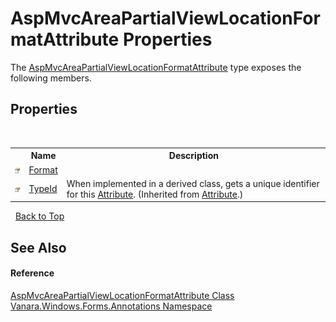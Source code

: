 # AspMvcAreaPartialViewLocationFormatAttribute Properties
 

The <a href="104acae0-fb5c-7a4a-56f8-baf6ed224339">AspMvcAreaPartialViewLocationFormatAttribute</a> type exposes the following members.


## Properties
&nbsp;<table><tr><th></th><th>Name</th><th>Description</th></tr><tr><td>![Public property](media/pubproperty.gif "Public property")</td><td><a href="5cf71d71-ff6a-c04d-54ca-1e3ed25c83a8">Format</a></td><td /></tr><tr><td>![Public property](media/pubproperty.gif "Public property")</td><td><a href="http://msdn2.microsoft.com/en-us/library/sa1bf03e" target="_blank">TypeId</a></td><td>
When implemented in a derived class, gets a unique identifier for this <a href="http://msdn2.microsoft.com/en-us/library/e8kc3626" target="_blank">Attribute</a>.
 (Inherited from <a href="http://msdn2.microsoft.com/en-us/library/e8kc3626" target="_blank">Attribute</a>.)</td></tr></table>&nbsp;
<a href="#aspmvcareapartialviewlocationformatattribute-properties">Back to Top</a>

## See Also


#### Reference
<a href="104acae0-fb5c-7a4a-56f8-baf6ed224339">AspMvcAreaPartialViewLocationFormatAttribute Class</a><br /><a href="600255aa-5477-7018-00f3-14fce5adebc9">Vanara.Windows.Forms.Annotations Namespace</a><br />